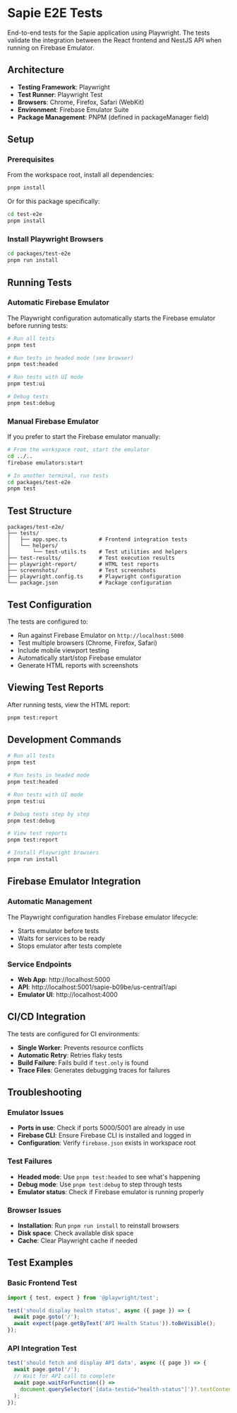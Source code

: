 # Sapie E2E Tests

End-to-end tests for the Sapie application using Playwright. The tests validate the integration between the React frontend and NestJS API when running on Firebase Emulator.

## Architecture

- **Testing Framework**: Playwright
- **Test Runner**: Playwright Test
- **Browsers**: Chrome, Firefox, Safari (WebKit)
- **Environment**: Firebase Emulator Suite
- **Package Management**: PNPM (defined in packageManager field)

## Setup

### Prerequisites

From the workspace root, install all dependencies:
```bash
pnpm install
```

Or for this package specifically:
```bash
cd test-e2e
pnpm install
```

### Install Playwright Browsers

```bash
cd packages/test-e2e
pnpm run install
```

## Running Tests

### Automatic Firebase Emulator

The Playwright configuration automatically starts the Firebase emulator before running tests:

```bash
# Run all tests
pnpm test

# Run tests in headed mode (see browser)
pnpm test:headed

# Run tests with UI mode
pnpm test:ui

# Debug tests
pnpm test:debug
```

### Manual Firebase Emulator

If you prefer to start the Firebase emulator manually:

```bash
# From the workspace root, start the emulator
cd ../..
firebase emulators:start

# In another terminal, run tests
cd packages/test-e2e
pnpm test
```

## Test Structure

```
packages/test-e2e/
├── tests/
│   ├── app.spec.ts          # Frontend integration tests
│   └── helpers/
│       └── test-utils.ts    # Test utilities and helpers
├── test-results/            # Test execution results
├── playwright-report/       # HTML test reports
├── screenshots/             # Test screenshots
├── playwright.config.ts     # Playwright configuration
└── package.json             # Package configuration
```

## Test Configuration

The tests are configured to:
- Run against Firebase Emulator on `http://localhost:5000`
- Test multiple browsers (Chrome, Firefox, Safari)
- Include mobile viewport testing
- Automatically start/stop Firebase emulator
- Generate HTML reports with screenshots

## Viewing Test Reports

After running tests, view the HTML report:

```bash
pnpm test:report
```

## Development Commands

```bash
# Run all tests
pnpm test

# Run tests in headed mode
pnpm test:headed

# Run tests with UI mode
pnpm test:ui

# Debug tests step by step
pnpm test:debug

# View test reports
pnpm test:report

# Install Playwright browsers
pnpm run install
```

## Firebase Emulator Integration

### Automatic Management
The Playwright configuration handles Firebase emulator lifecycle:
- Starts emulator before tests
- Waits for services to be ready
- Stops emulator after tests complete

### Service Endpoints
- **Web App**: http://localhost:5000
- **API**: http://localhost:5001/sapie-b09be/us-central1/api
- **Emulator UI**: http://localhost:4000

## CI/CD Integration

The tests are configured for CI environments:
- **Single Worker**: Prevents resource conflicts
- **Automatic Retry**: Retries flaky tests
- **Build Failure**: Fails build if `test.only` is found
- **Trace Files**: Generates debugging traces for failures

## Troubleshooting

### Emulator Issues
- **Ports in use**: Check if ports 5000/5001 are already in use
- **Firebase CLI**: Ensure Firebase CLI is installed and logged in
- **Configuration**: Verify `firebase.json` exists in workspace root

### Test Failures
- **Headed mode**: Use `pnpm test:headed` to see what's happening
- **Debug mode**: Use `pnpm test:debug` to step through tests
- **Emulator status**: Check if Firebase emulator is running properly

### Browser Issues
- **Installation**: Run `pnpm run install` to reinstall browsers
- **Disk space**: Check available disk space
- **Cache**: Clear Playwright cache if needed

## Test Examples

### Basic Frontend Test
```typescript
import { test, expect } from '@playwright/test';

test('should display health status', async ({ page }) => {
  await page.goto('/');
  await expect(page.getByText('API Health Status')).toBeVisible();
});
```

### API Integration Test
```typescript
test('should fetch and display API data', async ({ page }) => {
  await page.goto('/');
  // Wait for API call to complete
  await page.waitForFunction(() => 
    document.querySelector('[data-testid="health-status"]')?.textContent?.includes('ok')
  );
});
```
